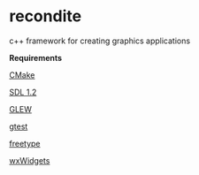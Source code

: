 recondite
=========

c++ framework for creating graphics applications

**Requirements**

[CMake](http://www.cmake.org/)

[SDL 1.2](http://www.libsdl.org/)

[GLEW](http://glew.sourceforge.net/)

[gtest](http://code.google.com/p/googletest/)

[freetype](http://www.freetype.org/)

[wxWidgets](http://www.wxwidgets.org/)